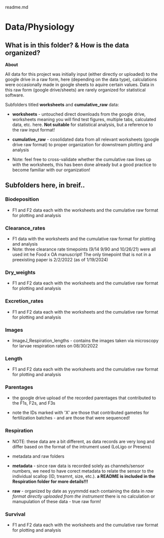 readme.md

# Data/Physiology


## What is in this folder? & How is the data organized?

**About**

All data for this project was initially input (either directly or uploaded) to the google drive in a raw form, here
(depending on the data type), calculations were occasionally made in google sheets to aquire certain values. Data in this raw form (google drive/sheets)
are rarely organized for statistical software.

Subfolders titled **worksheets** and **cumulative_raw** data:

* **worksheets** - untouched direct downloads from the google drive, worksheets meaning you will find test figures, multiple tabs, calculated data, etc. here. **Not suitable** for statistical analysis, but a reference to the raw input format!

* **cumulative_raw** - cosolidated data from all relevant worksheets (google drive raw format) to proper organization for downstream plotting and analysis

* Note: feel free to cross-validate whether the cumulative raw lines up with the worksheets, this has been done already but a good practice to become familiar with our organization!

## Subfolders here, in breif..

### Biodeposition

* F1 and F2 data each with the worksheets and the cumulative raw format for plotting and analysis

### Clearance_rates

* F1 data  with the worksheets and the cumulative raw format for plotting and analysis
* Note: three clearance rate timepoints (9/14 9/90 and 10/26/21) were all used int he Food x OA manuscript!
The only timepoint that is not in a preexisting paper is 2/2/2022 (as of 1/19/2024)

### Dry_weights

* F1 and F2 data each with the worksheets and the cumulative raw format for plotting and analysis

### Excretion_rates

* F1 and F2 data each with the worksheets and the cumulative raw format for plotting and analysis

### Images

* ImageJ_Respiration_lengths - contains the images taken via microscopy for  larvae respiration rates on 08/30/2022

### Length

* F1 and F2 data each with the worksheets and the cumulative raw format for plotting and analysis


### Parentages

* the google drive upload of the recorded parentages that contributed to the F1s, F2s, and F3s

* note the IDs marked with 'X' are those that contributed gametes for fertilization batches - and are those that were sequenced!

### Respiration

* NOTE: these data are a bit different, as data records are very long and differ based on the format of the intrument used (LoLigo or Presens)

* metadata and raw folders

* **metadata** - since raw data is recorded solely as channels/sensor numbers, we need to have corect metadata to relate the sensor to the individual scallop (ID, treamnt, size, etc.). **a README is included in the Respiration folder for more details!!!**

* **raw** - organized by date as yyymmdd each containing the data in *raw format directly uploaded from the instrument* there is no calculation or manupulation of these data - true raw form!

### Survival

* F1 and F2 data each with the worksheets and the cumulative raw format for plotting and analysis
